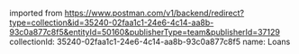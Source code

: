 imported from https://www.postman.com/v1/backend/redirect?type=collection&id=35240-02faa1c1-24e6-4c14-aa8b-93c0a877c8f5&entityId=50160&publisherType=team&publisherId=37129
collectionId: 35240-02faa1c1-24e6-4c14-aa8b-93c0a877c8f5
name: Loans